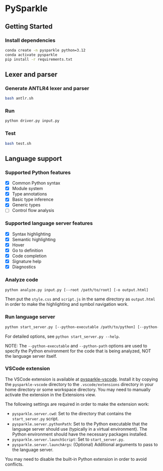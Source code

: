 # PySparkle

## Getting Started

### Install dependencies

```sh
conda create -n pysparkle python=3.12
conda activate pysparkle
pip install -r requirements.txt
```

## Lexer and parser

### Generate ANTLR4 lexer and parser

```sh
bash antlr.sh
```

### Run

```sh
python driver.py input.py
```

### Test

```sh
bash test.sh
```

## Language support

### Supported Python features

- [x] Common Python syntax
- [x] Module system
- [x] Type annotations
- [x] Basic type inference
- [x] Generic types
- [ ] Control flow analysis

### Supported language server features

- [x] Syntax highlighting
- [x] Semantic highlighting
- [x] Hover
- [x] Go to definition
- [x] Code completion
- [x] Signature help
- [x] Diagnostics

### Analyze code

```sh
python analyze.py input.py [--root /path/to/root] [-o output.html]
```

Then put the `style.css` and `script.js` in the same directory as `output.html` in order to make the highlighting and symbol navigation work.

### Run language server

```sh
python start_server.py [--python-executable /path/to/python] [--python-path /path/to/packages ...] [options...]
```

For detailed options, see `python start_server.py --help`.

NOTE: The `--python-executable` and `--python-path` options are used to specify the Python environment for the code that is being analyzed, NOT the language server itself.

### VSCode extension

The VSCode extension is available at [pysparkle-vscode](https://github.com/hotwords123/pysparkle-vscode). Install it by copying the `pysparkle-vscode` directory to the `.vscode/extensions` directory in your home directory or some workspace directory. You may need to manually activate the extension in the Extensions view.

The following settings are required in order to make the extension work:

- `pysparkle.server.cwd`: Set to the directory that contains the `start_server.py` script.
- `pysparkle.server.pythonPath`: Set to the Python executable that the language server should use (typically in a virtual environment). The Python environment should have the necessary packages installed.
- `pysparkle.server.launchScript`: Set to `start_server.py`.
- `pysparkle.server.launchArgs`: (Optional) Additional arguments to pass to the language server.

You may need to disable the built-in Python extension in order to avoid conflicts.
